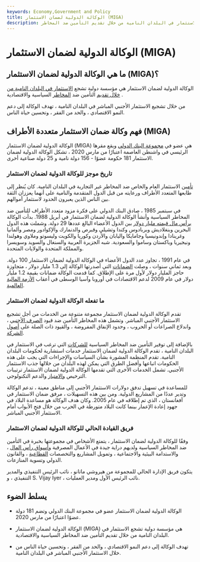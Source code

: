 ```yaml
---
keywords: Economy,Government and Policy
title: الوكالة الدولية لضمان الاستثمار (MIGA)
description: وكالة ضمان الاستثمار متعدد الأطراف هي منظمة تشجع الاستثمار في البلدان النامية من خلال تقديم التأمين ضد المخاطر.
---
```


# الوكالة الدولية لضمان الاستثمار (MIGA)
## ما هي الوكالة الدولية لضمان الاستثمار (MIGA)؟

الوكالة الدولية لضمان الاستثمار هي مؤسسة دولية تشجع [الاستثمار في البلدان النامية من خلال تقديم](/investment) التأمين ضد [المخاطر](/risk) السياسية والاقتصادية .

من خلال تشجيع الاستثمار الأجنبي المباشر في البلدان النامية ، تهدف الوكالة إلى دعم النمو الاقتصادي ، والحد من الفقر ، وتحسين حياة الناس.

## فهم وكالة ضمان الاستثمار متعددة الأطراف (MIGA)

الوكالة الدولية لضمان الاستثمار (MIGA) هي عضو في [مجموعة البنك الدولي](/worldbank) ويقع مقرها الرئيسي في واشنطن العاصمة اعتبارًا من مارس 2020 ، تشكل الوكالة الدولية لضمان الاستثمار 181 حكومة عضوًا - 156 دولة نامية و 25 دولة صناعية أخرى.

### تاريخ موجز للوكالة الدولية لضمان الاستثمار

[تأمين](/insurance) الاستثمار العام والخاص ضد المخاطر غير التجارية في البلدان النامية. كان يُنظر إلى طابعها المتعدد الأطراف ورعايته من قبل الدول المتقدمة والنامية على أنهما يعززان الثقة بين الناس الذين يعبرون الحدود لاستثمار أموالهم.

في سبتمبر 1985 ، صادق البنك الدولي على فكرة مزود متعدد الأطراف للتأمين ضد المخاطر السياسية وأنشأ الوكالة الدولية لضمان الاستثمار في أبريل 1988. بدأت الوكالة [برأس مال قيمته مليار دولار](/capital) بين الدول الأعضاء البالغ عددها 29 دولة. وشملت هذه الدول البحرين وبنغلاديش وبربادوس وكندا وتشيلي وقبرص والدنمارك والإكوادور ومصر وألمانيا وغرينادا وإندونيسيا وجامايكا واليابان والأردن وكوريا والكويت وليسوتو وملاوي وهولندا ونيجيريا وباكستان وساموا والسعودية. شبه الجزيرة العربية والسنغال والسويد وسويسرا والمملكة المتحدة والولايات المتحدة.

في عام 1991 ، تجاوز عدد الدول الأعضاء في الوكالة الدولية لضمان الاستثمار 100 دولة. وبعد ثماني سنوات ، وصلت [الضمانات](/financial-guarantee) التي أصدرتها الوكالة إلى 1.3 مليار دولار ، متجاوزة حاجز المليار دولار لأول مرة على الإطلاق. كما قدمت الوكالة ضمانات بقيمة 1.2 مليار دولار في عام 2009 لدعم الاقتصادات في أوروبا وآسيا الوسطى في أعقاب [الأزمة المالية العالمية](/financial-crisis).

### ما تفعله الوكالة الدولية لضمان الاستثمار

تقدم الوكالة الدولية لضمان الاستثمار مجموعة متنوعة من الخدمات من أجل تشجيع الاستثمار الأجنبي المباشر. وتشمل هذه المخاطر التأمين ضد قيود [الصرف الأجنبي](/foreign-exchange) ، واندلاع الصراعات أو الحروب ، وحدود الإنفاق المفروضة ، والقيود ذات الصلة على [أصول الشركة](/asset).

بالإضافة إلى توفير التأمين ضد المخاطر السياسية [للشركات](/corporation) التي ترغب في الاستثمار في البلدان النامية ، تقدم الوكالة الدولية لضمان الاستثمار خدمات استشارية لحكومات البلدان النامية. تقدم المنظمة المشورة بشأن السياسات والإجراءات التي يجب على هذه الحكومات اتباعها وأفضل الطرق التي يمكن لهذه البلدان من خلالها جذب الاستثمار الأجنبي. تشمل الخدمات الأخرى التي تقدمها الوكالة الدولية لضمان الاستثمار ترتيبات الترخيص [والامتياز](/franchise) والدعم التكنولوجي.

للمساعدة في تسهيل تدفق دولارات الاستثمار الأجنبي إلى مناطق معينة ، تدعم الوكالة وتدير عددًا من المشاريع الدولية. ومن بين هذه التسهيلات ، مرفق ضمان الاستثمار في أفغانستان ، الذي تم إطلاقه في عام 2005. وكان هدف الوكالة هو مساعدة البلاد في جهود إعادة الإعمار بينما كانت البلاد متورطة في الحرب من خلال فتح الأبواب أمام الاستثمار الأجنبي المباشر.

### فريق القيادة الحالي للوكالة الدولية لضمان الاستثمار

وفقًا للوكالة الدولية لضمان الاستثمار ، يتمتع الأشخاص في مجموعتها بخبرة في التأمين ضد المخاطر السياسية ولديهم دراية جيدة في الأعمال المصرفية [وأسواق رأس المال](/capitalmarkets) ، والاستدامة البيئية والاجتماعية ، وتمويل المشاريع والتخصصات [القطاعية](/sector) ، والقانون الدولي وتسوية المنازعات.

يتكون فريق الإدارة الحالي للمجموعة من هيروشي ماتانو ، نائب الرئيس التنفيذي والمدير التنفيذي ، و S. Vijay Iyer ، نائب الرئيس الأول ومدير العمليات.

## يسلط الضوء

- الوكالة الدولية لضمان الاستثمار عضو في مجموعة البنك الدولي وتضم 181 دولة عضوًا اعتبارًا من مارس 2020.

- الوكالة الدولية لضمان الاستثمار (MIGA) هي مؤسسة دولية تشجع الاستثمار في البلدان النامية من خلال تقديم التأمين ضد المخاطر السياسية والاقتصادية.

- تهدف الوكالة إلى دعم النمو الاقتصادي ، والحد من الفقر ، وتحسين حياة الناس من خلال الاستثمار الأجنبي المباشر في البلدان النامية.

